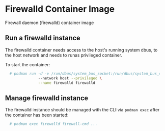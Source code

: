 # Firewalld Container Image

Firewall daemon (firewalld) container image

## Run a firewalld instance

The firewalld container needs access to the host's running system dbus, to the host network and needs to runas privileged container.

To start the container:
                          
```sh
  # podman run -d -v /run/dbus/system_bus_socket:/run/dbus/system_bus_socket \
               --network host --privileged \
               --name firewalld firewalld
```

## Manage firewalld instance

The firewalld instance should be managed with the CLI via `podman exec`
after the container has been started:

```sh
  # podman exec firewalld firewall-cmd ...
```

